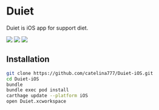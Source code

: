 # Duiet

<p align="center">
    <p>Duiet is iOS app for support diet.</p>
    <img src="https://img.shields.io/badge/Swift-5.0-orange.svg">
    <img src="https://img.shields.io/badge/architecture-MVVM--C-brightgreen.svg">
    <img src="https://img.shields.io/badge/platforms-ios-black.svg">
</p>

## Installation

```sh
git clone https://github.com/catelina777/Duiet-iOS.git
cd Duiet-iOS 
bundle
bundle exec pod install
carthage update --platform iOS
open Duiet.xcworkspace
```
